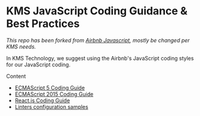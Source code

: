 # KMS JavaScript Coding Guidance & Best Practices

*This repo has been forked from [Airbnb Javascript](https://github.com/airbnb/javascript), mostly be changed per KMS needs.*

In KMS Technology, we suggest using the Airbnb's JavaScript coding styles for our JavaScript coding.

Content
- [ECMAScript 5 Coding Guide](es5/README.md)
- [ECMAScript 2015 Coding Guide](es6/README.md)
- [React.js Coding Guide](react/)
- [Linters configuration samples](linters/)
